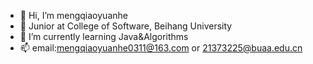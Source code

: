 - 👋 Hi, I’m mengqiaoyuanhe
- 👀 Junior at College of Software, Beihang University
- 🌱 I’m currently learning Java&Algorithms
- 📫 email:mengqiaoyuanhe0311@163.com or 21373225@buaa.edu.cn

<!---
mengqiaoyuanhe/mengqiaoyuanhe is a ✨ special ✨ repository because its `README.md` (this file) appears on your GitHub profile.
You can click the Preview link to take a look at your changes.
--->
